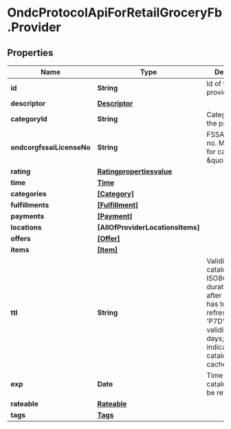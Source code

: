# OndcProtocolApiForRetailGroceryFb.Provider

## Properties
Name | Type | Description | Notes
------------ | ------------- | ------------- | -------------
**id** | **String** | Id of the provider | 
**descriptor** | [**Descriptor**](Descriptor.md) |  | 
**categoryId** | **String** | Category Id of the provider | [optional] 
**ondcorgfssaiLicenseNo** | **String** | FSSAI license no. Mandatory for category_id \&quot;F&amp;B\&quot; | 
**rating** | [**Ratingpropertiesvalue**](Ratingpropertiesvalue.md) |  | [optional] 
**time** | [**Time**](Time.md) |  | [optional] 
**categories** | [**[Category]**](Category.md) |  | [optional] 
**fulfillments** | [**[Fulfillment]**](Fulfillment.md) |  | [optional] 
**payments** | [**[Payment]**](Payment.md) |  | [optional] 
**locations** | **[AllOfProviderLocationsItems]** |  | [optional] 
**offers** | [**[Offer]**](Offer.md) |  | [optional] 
**items** | [**[Item]**](Item.md) |  | [optional] 
**ttl** | **String** | Validity of catalog in ISO8601 durations format after which it has to be refreshed e.g. &#x27;P7D&#x27; indicates validity of 7 days; value of 0 indicates catalog is not cacheable | 
**exp** | **Date** | Time after which catalog has to be refreshed | [optional] 
**rateable** | [**Rateable**](Rateable.md) |  | [optional] 
**tags** | [**Tags**](Tags.md) |  | [optional] 
